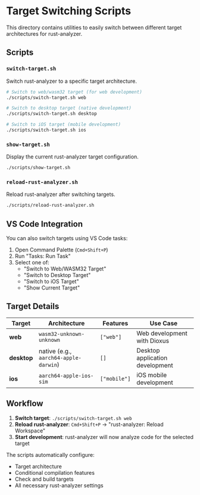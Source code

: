 # Target Switching Scripts

This directory contains utilities to easily switch between different target architectures for rust-analyzer.

## Scripts

### `switch-target.sh`
Switch rust-analyzer to a specific target architecture.

```bash
# Switch to web/wasm32 target (for web development)
./scripts/switch-target.sh web

# Switch to desktop target (native development)
./scripts/switch-target.sh desktop

# Switch to iOS target (mobile development)  
./scripts/switch-target.sh ios
```

### `show-target.sh`
Display the current rust-analyzer target configuration.

```bash
./scripts/show-target.sh
```

### `reload-rust-analyzer.sh`
Reload rust-analyzer after switching targets.

```bash
./scripts/reload-rust-analyzer.sh
```

## VS Code Integration

You can also switch targets using VS Code tasks:

1. Open Command Palette (`Cmd+Shift+P`)
2. Run "Tasks: Run Task"
3. Select one of:
   - "Switch to Web/WASM32 Target"
   - "Switch to Desktop Target" 
   - "Switch to iOS Target"
   - "Show Current Target"

## Target Details

| Target | Architecture | Features | Use Case |
|--------|-------------|----------|----------|
| **web** | `wasm32-unknown-unknown` | `["web"]` | Web development with Dioxus |
| **desktop** | native (e.g., `aarch64-apple-darwin`) | `[]` | Desktop application development |
| **ios** | `aarch64-apple-ios-sim` | `["mobile"]` | iOS mobile development |

## Workflow

1. **Switch target**: `./scripts/switch-target.sh web`
2. **Reload rust-analyzer**: `Cmd+Shift+P` → "rust-analyzer: Reload Workspace"
3. **Start development**: rust-analyzer will now analyze code for the selected target

The scripts automatically configure:
- Target architecture
- Conditional compilation features
- Check and build targets
- All necessary rust-analyzer settings